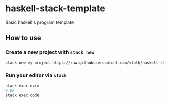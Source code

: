 # haskell-stack-template
Basic haskell's program template

## How to use

### Create a new project with `stack new`
```bash
stack new my-project https://raw.githubusercontent.com/vloth/haskell-stack-template/master/template.hsfiles
```

### Run your editor via `stack`
```bash
stack exec nvim
# OR
stack exec code
```
